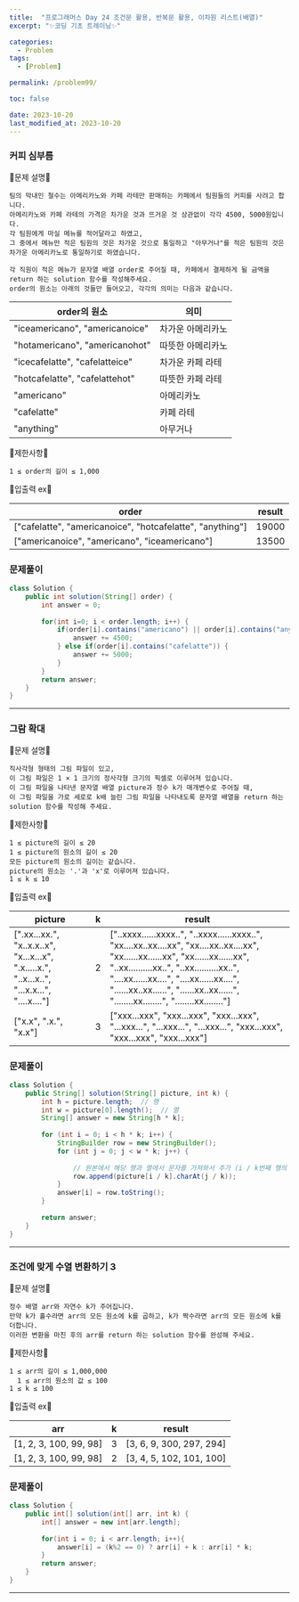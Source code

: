 ```yaml
---
title:  "프로그래머스 Day 24 조건문 활용, 반복문 활용, 이차원 리스트(배열)"
excerpt: "✨코딩 기초 트레이닝✨"

categories:
  - Problem
tags:
  - [Problem]

permalink: /problem99/

toc: false

date: 2023-10-20
last_modified_at: 2023-10-20
---
```


### 커피 심부름

💫문제 설명💫

```
팀의 막내인 철수는 아메리카노와 카페 라테만 판매하는 카페에서 팀원들의 커피를 사려고 합니다.
아메리카노와 카페 라테의 가격은 차가운 것과 뜨거운 것 상관없이 각각 4500, 5000원입니다.
각 팀원에게 마실 메뉴를 적어달라고 하였고,
그 중에서 메뉴만 적은 팀원의 것은 차가운 것으로 통일하고 "아무거나"를 적은 팀원의 것은 차가운 아메리카노로 통일하기로 하였습니다.

각 직원이 적은 메뉴가 문자열 배열 order로 주어질 때, 카페에서 결제하게 될 금액을 return 하는 solution 함수를 작성해주세요.
order의 원소는 아래의 것들만 들어오고, 각각의 의미는 다음과 같습니다.
```

|order의 원소|의미|
|---|---|
|"iceamericano", "americanoice"|차가운 아메리카노|
|"hotamericano", "americanohot"|따뜻한 아메리카노|
|"icecafelatte", "cafelatteice"|차가운 카페 라테|
|"hotcafelatte", "cafelattehot"|따뜻한 카페 라테|
|"americano"|아메리카노|
|"cafelatte"|카페 라테|
|"anything"|아무거나|


💫제한사항💫

```
1 ≤ order의 길이 ≤ 1,000
```

💫입출력 ex💫

|order|result|
|---|---|
|["cafelatte", "americanoice", "hotcafelatte", "anything"]|19000|
|["americanoice", "americano", "iceamericano"]|13500|

### 문제풀이

```java
class Solution {
    public int solution(String[] order) {
        int answer = 0;
        
        for(int i=0; i < order.length; i++) {
            if(order[i].contains("americano") || order[i].contains("anything")) {
                answer += 4500;
            } else if(order[i].contains("cafelatte")) {
                answer += 5000;
            }
        }
        return answer;
    }
}
```

<hr>

### 그람 확대

💫문제 설명💫

```
직사각형 형태의 그림 파일이 있고,
이 그림 파일은 1 × 1 크기의 정사각형 크기의 픽셀로 이루어져 있습니다.
이 그림 파일을 나타낸 문자열 배열 picture과 정수 k가 매개변수로 주어질 때,
이 그림 파일을 가로 세로로 k배 늘린 그림 파일을 나타내도록 문자열 배열을 return 하는 solution 함수를 작성해 주세요.
```

💫제한사항💫

```
1 ≤ picture의 길이 ≤ 20
1 ≤ picture의 원소의 길이 ≤ 20
모든 picture의 원소의 길이는 같습니다.
picture의 원소는 '.'과 'x'로 이루어져 있습니다.
1 ≤ k ≤ 10
```

💫입출력 ex💫

|picture|k|result|
|---|---|---|
|[".xx...xx.", "x..x.x..x", "x...x...x", ".x.....x.", "..x...x..", "...x.x...", "....x...."]|2|["..xxxx......xxxx..", "..xxxx......xxxx..", "xx....xx..xx....xx", "xx....xx..xx....xx", "xx......xx......xx", "xx......xx......xx", "..xx..........xx..", "..xx..........xx..", "....xx......xx....", "....xx......xx....", "......xx..xx......", "......xx..xx......", "........xx........", "........xx........"]|
|["x.x", ".x.", "x.x"]|3|["xxx...xxx", "xxx...xxx", "xxx...xxx", "...xxx...", "...xxx...", "...xxx...", "xxx...xxx", "xxx...xxx", "xxx...xxx"]|

### 문제풀이

```java
class Solution {
    public String[] solution(String[] picture, int k) {
        int h = picture.length;  // 행
        int w = picture[0].length();  // 열
        String[] answer = new String[h * k]; 
        
        for (int i = 0; i < h * k; i++) {
            StringBuilder row = new StringBuilder();
            for (int j = 0; j < w * k; j++) {
                
                // 원본에서 해당 행과 열에서 문자를 가져와서 추가 (i / k번째 행의 j / k번째 열에 해당하는 문자)
                row.append(picture[i / k].charAt(j / k));  
            }
            answer[i] = row.toString(); 
        }
        
        return answer;  
    }
}

```

<hr>

### 조건에 맞게 수열 변환하기 3

💫문제 설명💫

```
정수 배열 arr와 자연수 k가 주어집니다.
만약 k가 홀수라면 arr의 모든 원소에 k를 곱하고, k가 짝수라면 arr의 모든 원소에 k를 더합니다.
이러한 변환을 마친 후의 arr를 return 하는 solution 함수를 완성해 주세요.
```

💫제한사항💫

```
1 ≤ arr의 길이 ≤ 1,000,000
  1 ≤ arr의 원소의 값 ≤ 100
1 ≤ k ≤ 100
```

💫입출력 ex💫

|arr|k|result|
|---|---|---|
|[1, 2, 3, 100, 99, 98]|3|[3, 6, 9, 300, 297, 294]|
|[1, 2, 3, 100, 99, 98]|2|[3, 4, 5, 102, 101, 100]|

### 문제풀이

```java
class Solution {
    public int[] solution(int[] arr, int k) {
        int[] answer = new int[arr.length];
        
        for(int i = 0; i < arr.length; i++){
            answer[i] = (k%2 == 0) ? arr[i] + k : arr[i] * k;
        }
        return answer;
    }
}
```

<hr>
